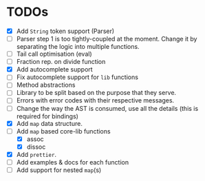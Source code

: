 # TODOs

-   [x] Add `String` token support (Parser)
-   [ ] Parser step 1 is too tightly-coupled at the moment. Change it by separating the logic into
        multiple functions.
-   [ ] Tail call optimisation (eval)
-   [ ] Fraction rep. on divide function
-   [x] Add autocomplete support
-   [ ] Fix autocomplete support for `lib` functions
-   [ ] Method abstractions
-   [ ] Library to be split based on the purpose that they serve.
-   [ ] Errors with error codes with their respective messages.
-   [ ] Change the way the AST is consumed, use all the details (this is required for bindings)
-   [x] Add `map` data structure.
-   [ ] Add `map` based core-lib functions
    -   [x] assoc
    -   [x] dissoc
-   [x] Add `prettier`.
-   [ ] Add examples & docs for each function
-   [ ] Add support for nested `map`(s)
